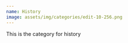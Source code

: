 ```yaml
---
name: History
image: assets/img/categories/edit-10-256.png
---
```


This is the category for history